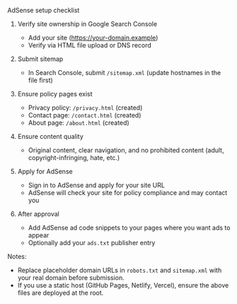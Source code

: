 AdSense setup checklist

1. Verify site ownership in Google Search Console
   - Add your site (https://your-domain.example)
   - Verify via HTML file upload or DNS record

2. Submit sitemap
   - In Search Console, submit `/sitemap.xml` (update hostnames in the file first)

3. Ensure policy pages exist
   - Privacy policy: `/privacy.html` (created)
   - Contact page: `/contact.html` (created)
   - About page: `/about.html` (created)

4. Ensure content quality
   - Original content, clear navigation, and no prohibited content (adult, copyright-infringing, hate, etc.)

5. Apply for AdSense
   - Sign in to AdSense and apply for your site URL
   - AdSense will check your site for policy compliance and may contact you

6. After approval
   - Add AdSense ad code snippets to your pages where you want ads to appear
   - Optionally add your `ads.txt` publisher entry

Notes:
- Replace placeholder domain URLs in `robots.txt` and `sitemap.xml` with your real domain before submission.
- If you use a static host (GitHub Pages, Netlify, Vercel), ensure the above files are deployed at the root.
